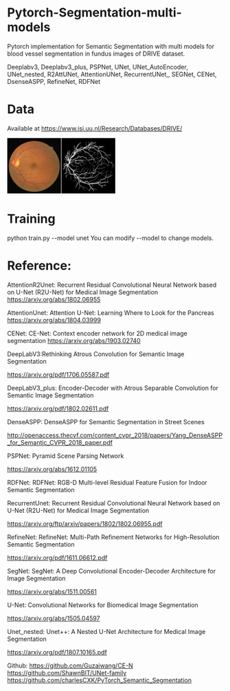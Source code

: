 # Pytorch-Segmentation-multi-models

Pytorch implementation for Semantic Segmentation with multi models for blood vessel segmentation in fundus images of DRIVE dataset.

Deeplabv3, Deeplabv3_plus, PSPNet, UNet, UNet_AutoEncoder, UNet_nested, R2AttUNet, AttentionUNet, RecurrentUNet,, SEGNet, CENet, DsenseASPP, RefineNet, RDFNet

# Data
Available at https://www.isi.uu.nl/Research/Databases/DRIVE/

<img src="./drive.png" width=50%>

# Training

python train.py --model unet
You can modify --model to change models.

# Reference:

AttentionR2Unet: 
Recurrent Residual Convolutional Neural Network based on U-Net (R2U-Net) for Medical Image Segmentation
https://arxiv.org/abs/1802.06955

AttentionUnet: 
Attention U-Net: Learning Where to Look for the Pancreas
https://arxiv.org/abs/1804.03999

CENet: 
CE-Net: Context encoder network for 2D medical image segmentation 
https://arxiv.org/abs/1903.02740

DeepLabV3:Rethinking Atrous Convolution for Semantic Image Segmentation

https://arxiv.org/pdf/1706.05587.pdf

DeepLabV3_plus: Encoder-Decoder with Atrous Separable Convolution for Semantic Image Segmentation

https://arxiv.org/pdf/1802.02611.pdf

DenseASPP: DenseASPP for Semantic Segmentation in Street Scenes

http://openaccess.thecvf.com/content_cvpr_2018/papers/Yang_DenseASPP_for_Semantic_CVPR_2018_paper.pdf

PSPNet: Pyramid Scene Parsing Network

https://arxiv.org/abs/1612.01105

RDFNet: RDFNet: RGB-D Multi-level Residual Feature Fusion for Indoor Semantic Segmentation

RecurrentUnet: Recurrent Residual Convolutional Neural Network based on U-Net (R2U-Net) for Medical Image Segmentation

https://arxiv.org/ftp/arxiv/papers/1802/1802.06955.pdf

RefineNet: RefineNet: Multi-Path Refinement Networks for High-Resolution Semantic Segmentation

https://arxiv.org/pdf/1611.06612.pdf

SegNet: SegNet: A Deep Convolutional Encoder-Decoder Architecture for Image Segmentation

https://arxiv.org/abs/1511.00561

U-Net: Convolutional Networks for Biomedical Image Segmentation

https://arxiv.org/abs/1505.04597

Unet_nested: Unet++: A Nested U-Net Architecture for Medical Image Segmentation

https://arxiv.org/pdf/1807.10165.pdf

Github:
https://github.com/Guzaiwang/CE-N 
https://github.com/ShawnBIT/UNet-family 
https://github.com/charlesCXK/PyTorch_Semantic_Segmentation
